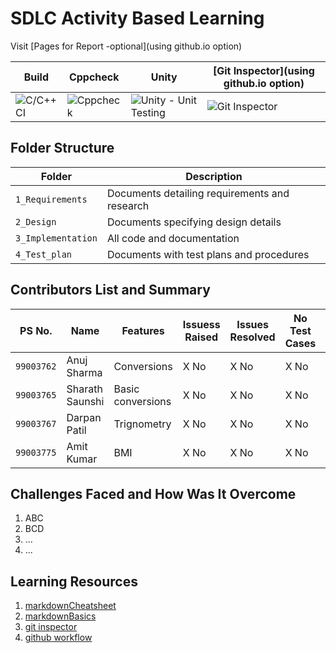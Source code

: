 # SDLC Activity Based Learning

Visit [Pages for Report -optional](using github.io option)

Build | Cppcheck | Unity | [Git Inspector](using github.io option)
------|----------|-------|--------------
![![C/C++ CI](https://github.com/99003767/T6_Calculator/actions/workflows/c-cpp.yml/badge.svg)](https://github.com/99003767/T6_Calculator/actions/workflows/c-cpp.yml) | ![Cppcheck]([![Cppcheck](https://github.com/99003767/T6_Calculator/actions/workflows/cppcheck.yml/badge.svg)](https://github.com/99003767/T6_Calculator/actions/workflows/cppcheck.yml)) | ![Unity - Unit Testing](Badgelink) | ![Git Inspector](Badgelink)


## Folder Structure
Folder             | Description
-------------------| -----------------------------------------
`1_Requirements`   | Documents detailing requirements and research
`2_Design`         | Documents specifying design details
`3_Implementation` | All code and documentation
`4_Test_plan`      | Documents with test plans and procedures

## Contributors List and Summary

PS No. |  Name   |    Features    | Issuess Raised |Issues Resolved|No Test Cases|Test Case Pass
-------|---------|----------------|----------------|---------------|-------------|--------------
`99003762` | Anuj Sharma  | Conversions    | X No     | X No   |X No   |X No     
`99003765` | Sharath Saunshi  | Basic conversions     | X No     | X No   |X No   |X No 
`99003767` | Darpan Patil  | Trignometry    | X No     | X No   |X No   |X No     
`99003775` | Amit Kumar  | BMI    | X No     | X No   |X No   |X No     


## Challenges Faced and How Was It Overcome

1. ABC
2. BCD
3. ...
4. ...

## Learning Resources
1. [markdownCheatsheet](https://github.com/adam-p/markdown-here/wiki/Markdown-Cheatsheet)
2. [markdownBasics](https://guides.github.com/features/mastering-markdown/)
3. [git inspector](https://github.com/ejwa/gitinspector.git)
4. [github workflow](https://docs.github.com/en/actions/learn-github-action)

